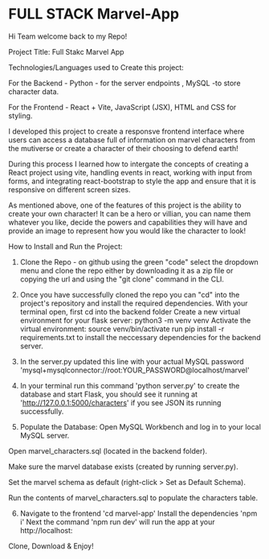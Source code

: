 # FULL STACK Marvel-App

Hi Team welcome back to my Repo! 

Project Title: Full Stakc Marvel App

Technologies/Languages used to Create this project: 

For the Backend - Python - for the server endpoints , MySQL -to store character data. 

For the Frontend - React + Vite, JavaScript (JSX), HTML and CSS for styling. 


I developed this project to create a responsve frontend interface where users can access a database full of information on marvel characters from the mutiverse or create a character of their choosing to defend earth! 

During this process I learned how to intergate the concepts of creating a React project using vite, handling events in react, working with input from forms, and integrating react-bootstrap to style the app and ensure that it is responsive on different screen sizes. 

As mentioned above, one of the features of this project is the ability to create your own character! It can be a hero or villian, you can name them whatever you like, decide the powers and capabilities they will have and provide an image to represent how you would like the character to look!




How to Install and Run the Project: 

1. Clone the Repo - on github using the green "code" select the dropdown menu and clone the repo either by downloading it as a zip file or copying the url and using the "git clone" command in the CLI. 
    

2. Once you have successfully cloned the repo you can "cd" into the project's repository and install the required dependencies. With your terminal open, first cd into the backend folder
Create a new virtual environment for your flask server: python3 -m venv venv
Activate the virtual environment: source venv/bin/activate
run pip install -r requirements.txt to install the neccessary dependencies for the backend server. 

3. In the server.py updated this line with your actual MySQL password 'mysql+mysqlconnector://root:YOUR_PASSWORD@localhost/marvel'

4. In your terminal run this command 'python server.py' to create the database and start Flask, you should see it running at 'http://127.0.0.1:5000/characters' if you see JSON its running successfully. 

5. Populate the Database: Open MySQL Workbench and log in to your local MySQL server.

Open marvel_characters.sql (located in the backend folder).

Make sure the marvel database exists (created by running server.py).

Set the marvel schema as default (right-click > Set as Default Schema).

Run the contents of marvel_characters.sql to populate the characters table.

6. Navigate to the frontend 'cd marvel-app'
    Install the dependencies 'npm i'
    Next the command 'npm run dev' will run the app at your  http://localhost:


Clone, Download & Enjoy! 
    
    

